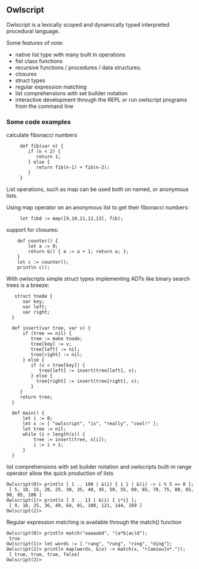  ## Owlscript
 Owlscript is a lexically scoped and dynamically typed interpreted procedural language.

 Some features of note:
  - native list type with many built in operations
  - fist class functions
  - recursive functions / procedures / data structures.
  - closures
  - struct types
  - regular expression matching
  - list comprehensions with set builder notation
  - interactive development through the REPL or run owlscript programs from the command line

### Some code examples

calculate fibonacci numbers

         def fib(var n) {
            if (n < 2) {
               return 1;
            } else {
               return fib(n-1) + fib(n-2);
            }
         }

List operations, such as map can be used both on named, or anonymous lists.

Using map operator on an anonymous list to get their fibonacci numbers:

         let fibd := map([9,10,11,12,13], fib);

support for closures:

        def counter() {
            let a := 0;
            return &() { a := a + 1; return a; };
        }
        let c := counter();
        println c();

With owlscripts simple struct types implementing ADTs like binary search trees is a breeze:

       struct tnode {
          var key;
          var left;
          var right;
      }

      def insert(var tree, var v) {
          if (tree == nil) {
             tree := make tnode;
             tree[key] := v;
             tree[left] := nil;
             tree[right] := nil;
          } else {
             if (v < tree[key]) {
                tree[left] := insert(tree[left], v);
             } else {
               tree[right] := insert(tree[right], v);
             }
         }
         return tree;
      }

      def main() {
          let i := 0;
          let x := [ "owlscript", "is", "really", "cool!" ];
          let tree := nil;
          while (i < length(x)) {
              tree := insert(tree, x[i]);
              i := i + 1;
          }
      }
      
list comprehensions with set builder notation and owlscripts built-in range operator allow the quick production of lists

    Owlscript(0)> println [ 1 .. 100 | &(i) { i } | &(i) -> i % 5 == 0 ];
     [ 5, 10, 15, 20, 25, 30, 35, 40, 45, 50, 55, 60, 65, 70, 75, 80, 85, 90, 95, 100 ]
    Owlscript(1)> println [ 3 .. 13 | &(i) { i*i} ];
     [ 9, 16, 25, 36, 49, 64, 81, 100, 121, 144, 169 ]
    Owlscript(2)>

Regular expression matching is available through the match() function

    Owlscript(0)> println match("aaaaabd", "(a*b|ac)d");
     true
    Owlscript(1)> let words := [ "rang", "rung", "ring", "ding"];
    Owlscript(2)> println map(words, &(x) -> match(x, "r[aeiou]n*."));
     [ true, true, true, false]
    Owlscript(3)>
